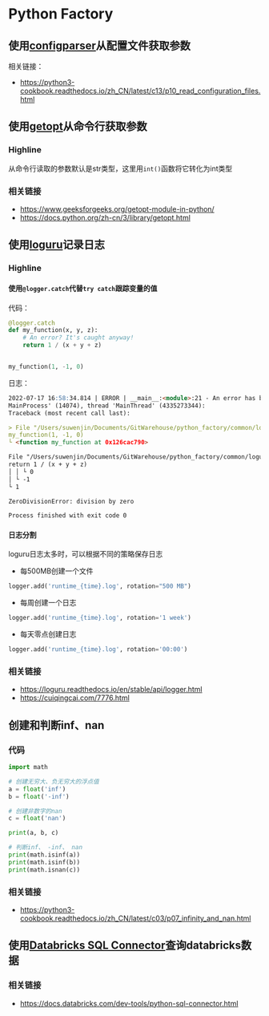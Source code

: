 # Python Factory

## 使用[configparser](common/configparser_example.py)从配置文件获取参数

相关链接：

- https://python3-cookbook.readthedocs.io/zh_CN/latest/c13/p10_read_configuration_files.html

## 使用[getopt](common/getopt_example.py)从命令行获取参数

### Highline

从命令行读取的参数默认是str类型，这里用`int()`函数将它转化为int类型

### 相关链接

- https://www.geeksforgeeks.org/getopt-module-in-python/
- https://docs.python.org/zh-cn/3/library/getopt.html

## 使用[loguru](common/loguru_example.py)记录日志

### Highline

#### 使用`@logger.catch`代替`try catch`跟踪变量的值

代码：

```python
@logger.catch
def my_function(x, y, z):
    # An error? It's caught anyway!
    return 1 / (x + y + z)


my_function(1, -1, 0)
```

日志：

```md
2022-07-17 16:58:34.814 | ERROR | __main__:<module>:21 - An error has been caught in function '<module>', process '
MainProcess' (14074), thread 'MainThread' (4335273344):
Traceback (most recent call last):

> File "/Users/suwenjin/Documents/GitWarehouse/python_factory/common/loguru_example.py", line 21, in <module>
my_function(1, -1, 0)
└ <function my_function at 0x126cac790>

File "/Users/suwenjin/Documents/GitWarehouse/python_factory/common/loguru_example.py", line 18, in my_function
return 1 / (x + y + z)
│ │ └ 0
│ └ -1
└ 1

ZeroDivisionError: division by zero

Process finished with exit code 0
```

#### 日志分割

loguru日志太多时，可以根据不同的策略保存日志

- 每500MB创建一个文件

```python
logger.add('runtime_{time}.log', rotation="500 MB")
```

- 每周创建一个日志

```python
logger.add('runtime_{time}.log', rotation='1 week')

```

- 每天零点创建日志

```python
logger.add('runtime_{time}.log', rotation='00:00')
```

### 相关链接

- https://loguru.readthedocs.io/en/stable/api/logger.html
- https://cuiqingcai.com/7776.html

## 创建和判断inf、nan

### 代码

```python
import math

# 创建无穷大、负无穷大的浮点值
a = float('inf')
b = float('-inf')

# 创建非数字的nan
c = float('nan')

print(a, b, c)

# 判断inf、 -inf、 nan
print(math.isinf(a))
print(math.isinf(b))
print(math.isnan(c))
```

### 相关链接

- https://python3-cookbook.readthedocs.io/zh_CN/latest/c03/p07_infinity_and_nan.html

## 使用[Databricks SQL Connector](databricks/databricks_utils.py)查询databricks数据

### 相关链接

- https://docs.databricks.com/dev-tools/python-sql-connector.html